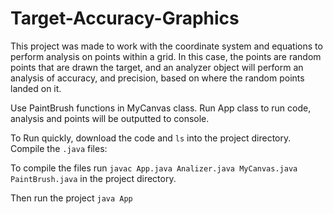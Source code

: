 # Target-Accuracy-Graphics
This project was made to work with the coordinate system and equations to perform analysis on points within a grid. In this case, the points are random points that are drawn the target, and an analyzer object will perform an analysis of accuracy, and precision, based on where the random points landed on it.

Use PaintBrush functions in MyCanvas class. Run App class to run code, analysis and points will be outputted to console. 

To Run quickly, download the code and `ls` into the project directory. Compile the `.java` files:

To compile the files run `javac App.java Analizer.java MyCanvas.java PaintBrush.java` in the project directory.

Then run the project `java App`

